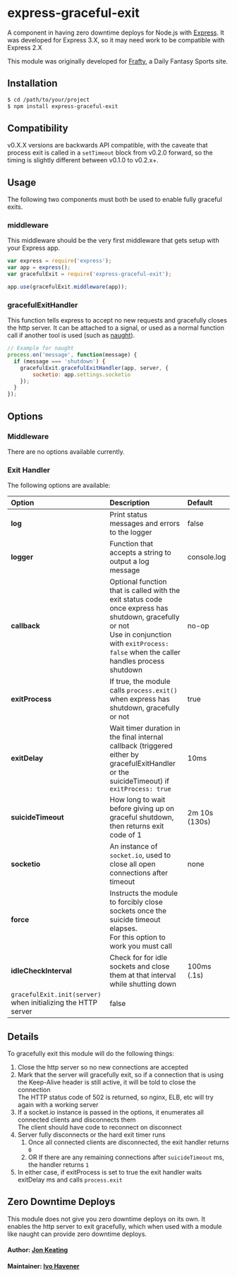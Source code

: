 # express-graceful-exit

A component in having zero downtime deploys for Node.js with [Express](http://expressjs.com/). It was developed for Express 3.X, so it may need work to be compatible with Express 2.X

This module was originally developed for [Frafty](https://www.frafty.com/), a Daily Fantasy Sports site.

## Installation

```` bash
$ cd /path/to/your/project
$ npm install express-graceful-exit
````

## Compatibility

v0.X.X versions are backwards API compatible, with the caveate that process exit is called in a `setTimeout` block from v0.2.0 forward, so the timing is slightly different between v0.1.0 to v0.2.x+.

## Usage

The following two components must both be used to enable fully graceful exits.

### middleware

This middleware should be the very first middleware that gets setup with your Express app.

```` javascript
var express = require('express');
var app = express();
var gracefulExit = require('express-graceful-exit');

app.use(gracefulExit.middleware(app));
````

### gracefulExitHandler

This function tells express to accept no new requests and gracefully closes the http server. It can be attached to a signal, or used as a normal function call if another tool is used (such as [naught](https://github.com/indabamusic/naught)).

```` javascript
// Example for naught
process.on('message', function(message) {
  if (message === 'shutdown') {
    gracefulExit.gracefulExitHandler(app, server, {
        socketio: app.settings.socketio
    });
  }
});
````

## Options

### Middleware

There are no options available currently.

### Exit Handler

The following options are available:

 Option              |  Description                                     |  Default
 :------------------ |  :---------------------------------------------- |  :-------
 __log__             |  Print status messages and errors to the logger  |  false
 __logger__          |  Function that accepts a string to output a log message  |  console.log
 __callback__        |  Optional function that is called with the exit status code once express has shutdown, gracefully or not <br> Use in conjunction with  `exitProcess: false` when the caller handles process shutdown  |  no-op
 __exitProcess__     |  If true, the module calls `process.exit()` when express has shutdown, gracefully or not  |  true
 __exitDelay__       |  Wait timer duration in the final internal callback (triggered either by gracefulExitHandler or the suicideTimeout) if `exitProcess: true`  |  10ms
 __suicideTimeout__  |  How long to wait before giving up on graceful  shutdown, then returns exit code of 1  |  2m 10s (130s)
 __socketio__        |  An instance of `socket.io`, used to close all  open connections after timeout  |  none
 __force__           |  Instructs the module to forcibly close sockets once the suicide timeout elapses. <br> For this option to work you must call
 __idleCheckInterval__   |  Check for for idle sockets and close them at that interval while shutting down | 100ms (.1s)
 `gracefulExit.init(server)` when initializing the HTTP server  |  false

## Details

To gracefully exit this module will do the following things:

1. Close the http server so no new connections are accepted
2. Mark that the server will gracefully exit, so if a connection that is using the Keep-Alive header is still active, it will be told to close the connection  
The HTTP status code of 502 is returned, so nginx, ELB, etc will try again with a working server
3. If a socket.io instance is passed in the options, it enumerates all connected clients and disconnects them  
The client should have code to reconnect on disconnect
4. Server fully disconnects or the hard exit timer runs
    1. Once all connected clients are disconnected, the exit handler returns `0`
    2. OR If there are any remaining connections after `suicideTimeout` ms, the handler returns `1`
5. In either case, if exitProcess is set to true the exit handler waits exitDelay ms and calls `process.exit`

## Zero Downtime Deploys

This module does not give you zero downtime deploys on its own. It enables the http server to exit gracefully, which when used with a module like naught can provide zero downtime deploys.

#### Author: [Jon Keating](http://twitter.com/emostar)
#### Maintainer: [Ivo Havener](https://github.com/ivolucien)

